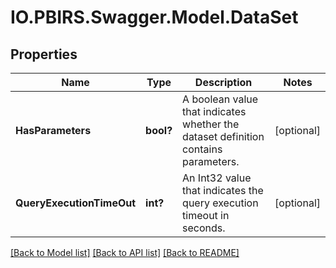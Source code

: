 # IO.PBIRS.Swagger.Model.DataSet
## Properties

Name | Type | Description | Notes
------------ | ------------- | ------------- | -------------
**HasParameters** | **bool?** | A boolean value that indicates whether the dataset definition contains parameters. | [optional] 
**QueryExecutionTimeOut** | **int?** | An Int32 value that indicates the query execution timeout in seconds. | [optional] 

[[Back to Model list]](../README.md#documentation-for-models) [[Back to API list]](../README.md#documentation-for-api-endpoints) [[Back to README]](../README.md)

